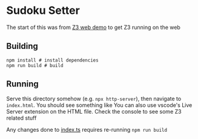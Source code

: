 # Sudoku Setter
The start of this was from [Z3 web demo](https://github.com/bakkot/z3-web-demo/tree/main) to get Z3 running on the web

## Building

```
npm install # install dependencies
npm run build # build
```

## Running

Serve this directory somehow (e.g. `npx http-server`), then navigate to `index.html`. You should see something like
You can also use vscode's Live Server extension on the HTML file. Check the console to see some Z3 related stuff

Any changes done to [index.ts](./index.ts) requires re-running `npm run build`  